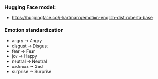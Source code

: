 ### Hugging Face model:
- https://huggingface.co/j-hartmann/emotion-english-distilroberta-base

### Emotion standardization
- angry -> Angry
- disgust -> Disgust
- fear -> Fear
- joy -> Happy
- neutral -> Neutral
- sadness -> Sad
- surprise -> Surprise